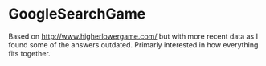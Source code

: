 # GoogleSearchGame

Based on http://www.higherlowergame.com/ but with more recent data as I found some of the answers outdated.
Primarly interested in how everything fits together.
